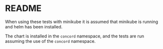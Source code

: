 # README

When using these tests with minikube it is assumed that minikube is running and helm has been installed.

The chart is installed in the `concord` namespace, and the tests are run assuming the use of the `concord` namespace.
